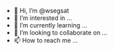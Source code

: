 - 👋 Hi, I’m @wsegsat
- 👀 I’m interested in ...
- 🌱 I’m currently learning ...
- 💞️ I’m looking to collaborate on ...
- 📫 How to reach me ...

<!---
wsegsat/wsegsat is a ✨ special ✨ repository because its `README.md` (this file) appears on your GitHub profile.
You can click the Preview link to take a look at your changes.
--->
